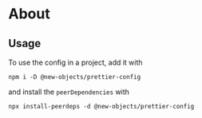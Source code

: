 # About

## Usage

To use the config in a project, add it with
```shell
npm i -D @new-objects/prettier-config
```
and install
the `peerDependencies` with 
```shell
npx install-peerdeps -d @new-objects/prettier-config
``` 
